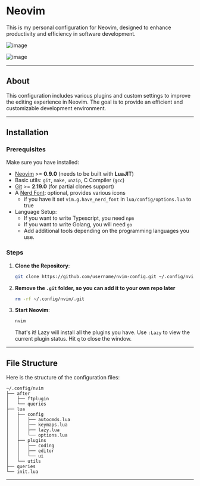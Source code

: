 # Neovim

This is my personal configuration for Neovim, designed to enhance productivity and efficiency in software development.

![image](https://github.com/user-attachments/assets/144b770a-0437-42a9-a180-be5e5a82f86d)

![image](https://github.com/user-attachments/assets/7cdbbb05-a0f6-41d3-b1c2-174fbae59cba)

---

## About

This configuration includes various plugins and custom settings to improve the editing experience in Neovim. The goal is to provide an efficient and customizable development environment.

---

## Installation

### Prerequisites

Make sure you have installed:

- [Neovim](https://neovim.io/) >= **0.9.0** (needs to be built with **LuaJIT**)
- Basic utils: `git`, `make`, `unzip`, C Compiler (`gcc`)
- [Git](https://git-scm.com/) >= **2.19.0** (for partial clones support)
- A [Nerd Font](https://www.nerdfonts.com/): optional, provides various icons
  - if you have it set `vim.g.have_nerd_font` in `lua/config/options.lua` to true
- Language Setup:
  - If you want to write Typescript, you need `npm`
  - If you want to write Golang, you will need `go`
  - Add additional tools depending on the programming languages you use.

### Steps

1.  **Clone the Repository**:

    ```bash
    git clone https://github.com/username/nvim-config.git ~/.config/nvim
    ```

2.  **Remove the `.git` folder, so you can add it to your own repo later**

    ```bash
    rm -rf ~/.config/nvim/.git
    ```

3.  **Start Neovim**:

    ```bash
    nvim
    ```

    That's it! Lazy will install all the plugins you have. Use `:Lazy` to view the current plugin status. Hit `q` to close the window.

---

## File Structure

Here is the structure of the configuration files:

```
~/.config/nvim
├── after
│   ├── ftplugin
│   └── queries
├── lua
│   ├── config
│   │   ├── autocmds.lua
│   │   ├── keymaps.lua
│   │   ├── lazy.lua
│   │   └── options.lua
│   ├── plugins
│   │   ├── coding
│   │   ├── editor
│   │   └── ui
│   └── utils
├── queries
└── init.lua
```

---
